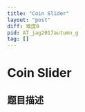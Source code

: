 ```yaml
---
title: "Coin Slider"
layout: "post"
diff: 难度0
pid: AT_jag2017autumn_g
tag: []
---
```


# Coin Slider

## 题目描述

[problemUrl]: https://atcoder.jp/contests/jag2017autumn/tasks/jag2017autumn_g



